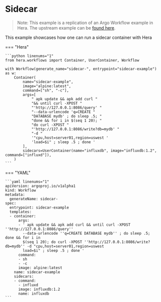 # Sidecar

> Note: This example is a replication of an Argo Workflow example in Hera. The upstream example can be [found here](https://github.com/argoproj/argo-workflows/blob/master/examples/sidecar.yaml).

This example showcases how one can run a sidecar container with Hera


=== "Hera"

    ```python linenums="1"
    from hera.workflows import Container, UserContainer, Workflow

    with Workflow(generate_name="sidecar-", entrypoint="sidecar-example") as w:
        Container(
            name="sidecar-example",
            image="alpine:latest",
            command=["sh", "-c"],
            args=[
                " apk update && apk add curl "
                "&& until curl -XPOST "
                "'http://127.0.0.1:8086/query' "
                "--data-urlencode 'q=CREATE "
                "DATABASE mydb' ; do sleep .5; "
                "done && for i in $(seq 1 20); "
                "do curl -XPOST "
                "'http://127.0.0.1:8086/write?db=mydb' "
                "-d "
                '"cpu,host=server01,region=uswest '
                'load=$i" ; sleep .5 ; done '
            ],
            sidecars=UserContainer(name="influxdb", image="influxdb:1.2", command=["influxd"]),
        )
    ```

=== "YAML"

    ```yaml linenums="1"
    apiVersion: argoproj.io/v1alpha1
    kind: Workflow
    metadata:
      generateName: sidecar-
    spec:
      entrypoint: sidecar-example
      templates:
      - container:
          args:
          - ' apk update && apk add curl && until curl -XPOST ''http://127.0.0.1:8086/query''
            --data-urlencode ''q=CREATE DATABASE mydb'' ; do sleep .5; done && for i in
            $(seq 1 20); do curl -XPOST ''http://127.0.0.1:8086/write?db=mydb'' -d "cpu,host=server01,region=uswest
            load=$i" ; sleep .5 ; done '
          command:
          - sh
          - -c
          image: alpine:latest
        name: sidecar-example
        sidecars:
        - command:
          - influxd
          image: influxdb:1.2
          name: influxdb
    ```

